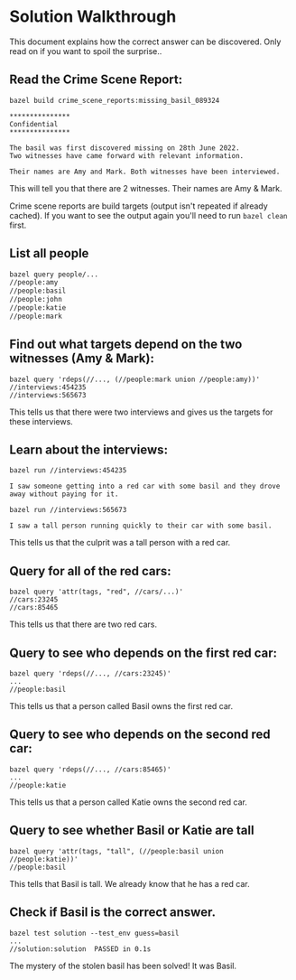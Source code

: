 # Solution Walkthrough

This document explains how the correct answer can be discovered. Only read on if you want to spoil the surprise..

## Read the Crime Scene Report: 

```
bazel build crime_scene_reports:missing_basil_089324

***************
Confidential
***************

The basil was first discovered missing on 28th June 2022.
Two witnesses have came forward with relevant information.

Their names are Amy and Mark. Both witnesses have been interviewed.
```

This will tell you that there are 2 witnesses. Their names are Amy & Mark.

Crime scene reports are build targets (output isn't repeated if already cached). If you want to see the output again you'll need to run `bazel clean` first.

## List all people

```bash
bazel query people/...
//people:amy
//people:basil
//people:john
//people:katie
//people:mark
```

## Find out what targets depend on the two witnesses (Amy & Mark):

```
bazel query 'rdeps(//..., (//people:mark union //people:amy))'
//interviews:454235
//interviews:565673
```

This tells us that there were two interviews and gives us the targets for these interviews.

## Learn about the interviews:

```
bazel run //interviews:454235

I saw someone getting into a red car with some basil and they drove away without paying for it.
```

```
bazel run //interviews:565673

I saw a tall person running quickly to their car with some basil.
```

This tells us that the culprit was a tall person with a red car.

## Query for all of the red cars:

```
bazel query 'attr(tags, "red", //cars/...)'
//cars:23245
//cars:85465
```

This tells us that there are two red cars.

## Query to see who depends on the first red car:

```
bazel query 'rdeps(//..., //cars:23245)'
...
//people:basil
```

This tells us that a person called Basil owns the first red car.

## Query to see who depends on the second red car:

```
bazel query 'rdeps(//..., //cars:85465)'
...
//people:katie
```

This tells us that a person called Katie owns the second red car.

## Query to see whether Basil or Katie are tall

```
bazel query 'attr(tags, "tall", (//people:basil union //people:katie))'
//people:basil
```

This tells that Basil is tall. We already know that he has a red car.

## Check if Basil is the correct answer.

```
bazel test solution --test_env guess=basil
...
//solution:solution  PASSED in 0.1s
```

The mystery of the stolen basil has been solved! It was Basil.
